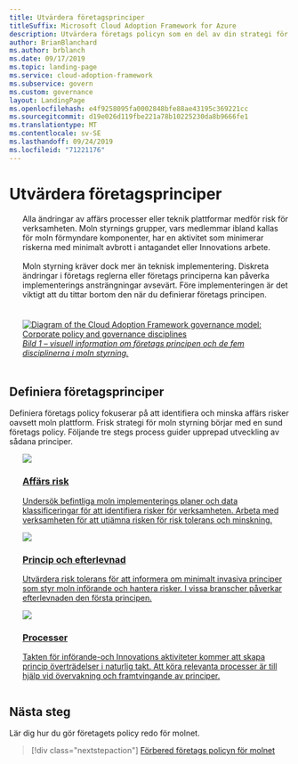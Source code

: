 ```yaml
---
title: Utvärdera företagsprinciper
titleSuffix: Microsoft Cloud Adoption Framework for Azure
description: Utvärdera företags policyn som en del av din strategi för moln styrning.
author: BrianBlanchard
ms.author: brblanch
ms.date: 09/17/2019
ms.topic: landing-page
ms.service: cloud-adoption-framework
ms.subservice: govern
ms.custom: governance
layout: LandingPage
ms.openlocfilehash: e4f9258095fa0002848bfe88ae43195c369221cc
ms.sourcegitcommit: d19e026d119fbe221a78b10225230da8b9666fe1
ms.translationtype: MT
ms.contentlocale: sv-SE
ms.lasthandoff: 09/24/2019
ms.locfileid: "71221176"
---
```

# <a name="evaluate-corporate-policy"></a>Utvärdera företagsprinciper

<!-- markdownlint-disable MD033 -->

<ul class="panelContent cardsI">
<li style="display: flex; flex-direction: column;">
    <div class="cardSize">
        <div class="cardPadding" style="padding-bottom:10px;">
            <div class="card" style="padding-bottom:10px;">
                <div class="cardText" style="padding-left:0px;">
Alla ändringar av affärs processer eller teknik plattformar medför risk för verksamheten. Moln styrnings grupper, vars medlemmar ibland kallas för moln förmyndare komponenter, har en aktivitet som minimerar riskerna med minimalt avbrott i antagandet eller Innovations arbete.<br/><br/>Moln styrning kräver dock mer än teknisk implementering. Diskreta ändringar i företags reglerna eller företags principerna kan påverka implementerings ansträngningar avsevärt. Före implementeringen är det viktigt att du tittar bortom den när du definierar företags principen.<br/><br/>
                </div>
            </div>
        </div>
    </div>
</li>
<li style="display: flex; flex-direction: column;">
    <a href="../_images/operational-transformation-govern-highres.png" style="display: flex; flex-direction: column; flex: 1 0 auto;">
        <div class="cardSize">
            <div class="cardPadding" style="padding-bottom:10px;">
                <div class="card" style="padding-bottom:10px;">
                    <div class="cardText" style="padding-left:0px;">
<img src="../_images/operational-transformation-govern-highres.png" alt="Diagram of the Cloud Adoption Framework governance model: Corporate policy and governance disciplines">
<br/>
<i>Bild 1 – visuell information om företags principen och de fem disciplinerna i moln styrning.</i>
                    </div>
                </div>
            </div>
        </div>
    </a>
</li>
</ul>

<!-- markdownlint-enable MD033 -->

## <a name="define-corporate-policy"></a>Definiera företagsprinciper

Definiera företags policy fokuserar på att identifiera och minska affärs risker oavsett moln plattform. Frisk strategi för moln styrning börjar med en sund företags policy. Följande tre stegs process guider upprepad utveckling av sådana principer.

<!-- markdownlint-disable MD033 -->

<ul class="panelContent cardsF">
<li style="display: flex; flex-direction: column;">
    <a href="./policy-compliance/business-risk.md" style="display: flex; flex-direction: column; flex: 1 0 auto;">
        <div class="cardSize" style="flex: 1 0 auto; display: flex;">
            <div class="cardPadding" style="display: flex;">
                <div class="card">
                    <div class="cardImageOuter">
                        <div class="cardImage">
                            <img src="../_images/govern/business-risk.png" class="x-hidden-focus"/>
                        </div>
                    </div>
                    <div class="cardText">
                        <h3>Affärs risk</h3>
                        <p>Undersök befintliga moln implementerings planer och data klassificeringar för att identifiera risker för verksamheten. Arbeta med verksamheten för att utjämna risken för risk tolerans och minskning.</p>
                    </div>
                </div>
            </div>
        </div>
    </a>
</li>
<li style="display: flex; flex-direction: column;">
    <a href="./policy-compliance/policy-definition.md" style="display: flex; flex-direction: column; flex: 1 0 auto;">
        <div class="cardSize" style="flex: 1 0 auto; display: flex;">
            <div class="cardPadding" style="display: flex;">
                <div class="card">
                    <div class="cardImageOuter">
                        <div class="cardImage">
                            <img src="../_images/govern/corporate-policy.png" class="x-hidden-focus"/>
                        </div>
                    </div>
                    <div class="cardText">
                        <h3>Princip och efterlevnad</h3>
                        <p>Utvärdera risk tolerans för att informera om minimalt invasiva principer som styr moln införande och hantera risker. I vissa branscher påverkar efterlevnaden den första principen.</p>
                    </div>
                </div>
            </div>
        </div>
    </a>
</li>
<li style="display: flex; flex-direction: column;">
    <a href="./policy-compliance/processes.md" style="display: flex; flex-direction: column; flex: 1 0 auto;">
        <div class="cardSize" style="flex: 1 0 auto; display: flex;">
            <div class="cardPadding" style="display: flex;">
                <div class="card">
                    <div class="cardImageOuter">
                        <div class="cardImage">
                            <img src="../_images/govern/enforcement.png" class="x-hidden-focus"/>
                        </div>
                    </div>
                    <div class="cardText">
                        <h3>Processer</h3>
                        <p>Takten för införande-och Innovations aktiviteter kommer att skapa princip överträdelser i naturlig takt. Att köra relevanta processer är till hjälp vid övervakning och framtvingande av principer.</p>
                    </div>
                </div>
            </div>
        </div>
    </a>
</li>
</ul>

<!-- markdownlint-enable MD033 -->

## <a name="next-steps"></a>Nästa steg

Lär dig hur du gör företagets policy redo för molnet.

> [!div class="nextstepaction"]
> [Förbered företags policyn för molnet](./policy-compliance/index.md)
